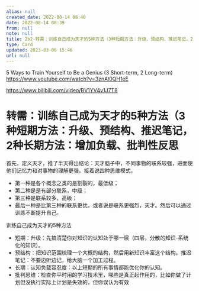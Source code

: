```yaml
---
alias: null
created_date: 2022-08-14 08:40
date: 2022-08-14 08:39
from: null
note: null
title: 2b2-转需：训练自己成为天才的5种方法（3种短期方法：升级、预结构、推迟笔记，2种长期方法：增加负载、批判性反思
type: Card
updated: 2023-03-06 15:46
url: null
---
```


5 Ways to Train Yourself to Be a Genius (3 Short-term, 2 Long-term)
https://www.youtube.com/watch?v=3znAl0QH1eE

https://www.bilibili.com/video/BV1YV4y1J7T8

# 转需：训练自己成为天才的5种方法（3种短期方法：升级、预结构、推迟笔记，2种长期方法：增加负载、批判性反思

首先，定义天才，推了半天得出结论：天才脑子中，不同事物的联系较强，进而使他们记忆力和对事物的理解更强。接着说四种思维模式，
- 第一种是各个概念之类的是割裂的，最低级；
- 第二种是是有部分联系，中级；
- 第三种是联系较多，高级；
- 最后一种是比第三种的联系更优，或者说是联系更强烈，天才。然后可以通过训练不断提升自己。


训练自己成为天才的5种方法
- 短期：升级：先搞清楚你对知识的认知处于哪一层（四层，分散的知识-系统化的知识）。
- 预结构：把知识范围梳理一个大概的结构，然后用新知识丰富这个结构。推迟笔记：不要边听边记，给大脑一个加工过程。
- 长期：认知负载容忍度：以上短期的所有事情都能优化你的认知。
- 批判思维：检查你平时用的学习技术里，哪些是真正起作用的，比如你做了计划但没执行实际上计划是失效的，但你误认为有效